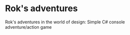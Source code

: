 # Rok's adventures
Rok's adventures in the world of design: Simple C# console adventure/action game
